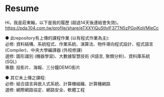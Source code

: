 # Resume
Hi，我是莊東翰，以下是我的履歷 (超過14天後連結會失效)。  
https://pda.104.com.tw/profile/share/eTXXYiQuStlvlF37TN5zPGojKpVMIeCc  
  
● 此repository有上傳的課程作業 (以有程式作業為主):  
必修: 資料結構、系統程式、作業系統、演算法、物件導向程式設計、程式語言 (Compiler)、中央大學編譯器 (外校修課)  
選修: 圖形識別 (機器學習)、大數據智慧技術 (R語言, 聚類分析)、資料庫系統 (SQL)  
專題: 投影片、海報、三分鐘DEMO影片  
  
  
● 其它未上傳之課程:  
必修: 組合語言與嵌入式系統、計算機組織、計算機網路  
選修: 網際網路協定、網路安全、軟體工程  
